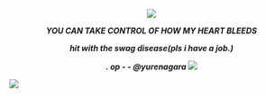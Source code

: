 <p align="center">
  <img src="https://i.ibb.co/7xcRMq2D/Design-sans-titre-1-1-Photoroom-removebg-preview.png">



<p align="center">
    <b><i>YOU CAN TAKE CONTROL OF HOW MY HEART BLEEDS<i><b>
</p>


<p align="center">
    hit with the swag disease(pls i have a job.)
</p>
      
<p align="center">
    <b><i>           .                op -               - @yurenagara <i><b>   <img src="https://maguro.carrd.co/assets/images/gallery03/f63fd80d.gif?v=10a293e5">
</p>


  <img src="https://64.media.tumblr.com/01cd1d1dbcb8c6fe7cc3f711cfa70aec/65d4c55ee97bbbef-5f/s2048x3072/bd9723a499341a9677972e16ccf5adc8af7f471c.pnj">
